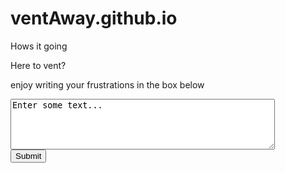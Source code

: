 # ventAway.github.io
<p><a style="text-decoration:none;" >Hows it going</a></p>
<p><a style="text-decoration:none;" >Here to vent?</a></p>
<p><a style="text-decoration:none;" >enjoy writing your frustrations in the box below</a></p>

<textarea name="myTextBox" cols="50" rows="5">
Enter some text...
</textarea>
<br />
<input type="submit" />

